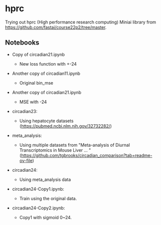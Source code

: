 # hprc
Trying out hprc (High performance research computing)
Miniai library from https://github.com/fastai/course22p2/tree/master.

## Notebooks

- Copy of circadian21.ipynb
  - New loss function with +-24

- Another copy of circadian11.ipynb
  - Original bin_mse

- Another copy of circadian21.ipynb
  - MSE with -24

- circadian23: 
  - Using hepatocyte datasets (https://pubmed.ncbi.nlm.nih.gov/32732282/)

- meta_analysis:
  - Using multiple datasets from "Meta-analysis of Diurnal Transcriptomics in Mouse Liver ... " (https://github.com/tgbrooks/circadian_comparison?tab=readme-ov-file)

- circadian24:
  - Using meta_analysis data

- circadian24-Copy1.ipynb:
  - Train using the original data.

- circadian24-Copy2.ipynb:
  - Copy1 with sigmoid 0~24.

